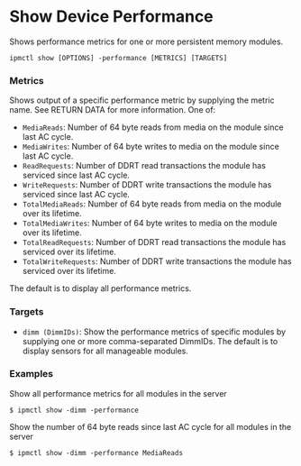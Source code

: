 # Show Device Performance

Shows performance metrics for one or more persistent memory modules.

```text
ipmctl show [OPTIONS] -performance [METRICS] [TARGETS]
```

### **Metrics** 

Shows output of a specific performance metric by supplying the metric name. See RETURN DATA for more information. One of:

* `MediaReads`: Number of 64 byte reads from media on the module since last AC cycle.
* `MediaWrites`: Number of 64 byte writes to media on the module since last AC cycle.
* `ReadRequests`: Number of DDRT read transactions the module has serviced since last AC cycle.
* `WriteRequests`: Number of DDRT write transactions the module has serviced since last AC cycle.
* `TotalMediaReads`: Number of 64 byte reads from media on the module over its lifetime.
* `TotalMediaWrites`: Number of 64 byte writes to media on the module over its lifetime.
* `TotalReadRequests`: Number of DDRT read transactions the module has serviced over its lifetime.
* `TotalWriteRequests`: Number of DDRT write transactions the module has serviced over its lifetime.

The default is to display all performance metrics.

### **Targets**

* `dimm (DimmIDs)`: Show the performance metrics of specific modules by supplying one or more comma-separated DimmIDs. The default is to display sensors for all manageable modules.

### **Examples**

Show all performance metrics for all modules in the server

```text
$ ipmctl show -dimm -performance
```

Show the number of 64 byte reads since last AC cycle for all modules in the server

```text
$ ipmctl show -dimm -performance MediaReads
```

